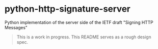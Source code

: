 # python-http-signature-server

Python implementation of the server side of the IETF draft "Signing HTTP Messages"

> This is a work in progress. This README serves as a rough design spec.

